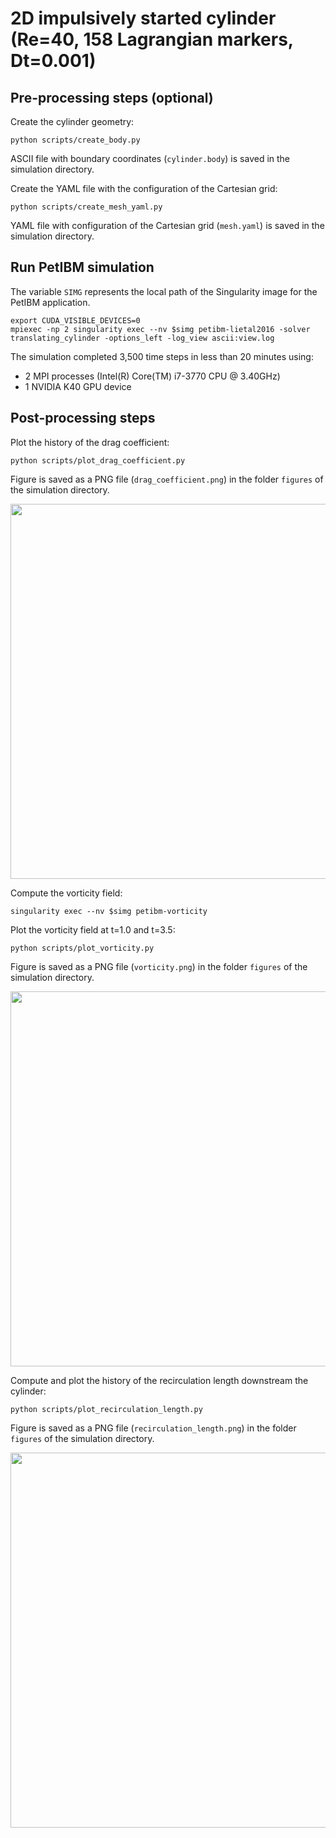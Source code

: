 # 2D impulsively started cylinder (Re=40, 158 Lagrangian markers, Dt=0.001)

## Pre-processing steps (optional)

Create the cylinder geometry:

```shell
python scripts/create_body.py
```

ASCII file with boundary coordinates (`cylinder.body`) is saved in the simulation directory.

Create the YAML file with the configuration of the Cartesian grid:

```shell
python scripts/create_mesh_yaml.py
```

YAML file with configuration of the Cartesian grid (`mesh.yaml`) is saved in the simulation directory.

## Run PetIBM simulation

The variable `SIMG` represents the local path of the Singularity image for the PetIBM application.

```shell
export CUDA_VISIBLE_DEVICES=0
mpiexec -np 2 singularity exec --nv $simg petibm-lietal2016 -solver translating_cylinder -options_left -log_view ascii:view.log
```

The simulation completed 3,500 time steps in less than 20 minutes using:

* 2 MPI processes (Intel(R) Core(TM) i7-3770 CPU @ 3.40GHz)
* 1 NVIDIA K40 GPU device

## Post-processing steps

Plot the history of the drag coefficient:

```shell
python scripts/plot_drag_coefficient.py
```

Figure is saved as a PNG file (`drag_coefficient.png`) in the folder `figures` of the simulation directory.

<img src="figures/drag_coefficient.png" width="600">

Compute the vorticity field:

```shell
singularity exec --nv $simg petibm-vorticity
```

Plot the vorticity field at t=1.0 and t=3.5:

```shell
python scripts/plot_vorticity.py
```

Figure is saved as a PNG file (`vorticity.png`) in the folder `figures` of the simulation directory.

<img src="figures/vorticity.png" width="600">

Compute and plot the history of the recirculation length downstream the cylinder:

```shell
python scripts/plot_recirculation_length.py
```

Figure is saved as a PNG file (`recirculation_length.png`) in the folder `figures` of the simulation directory.

<img src="figures/recirculation_length.png" width="600">

